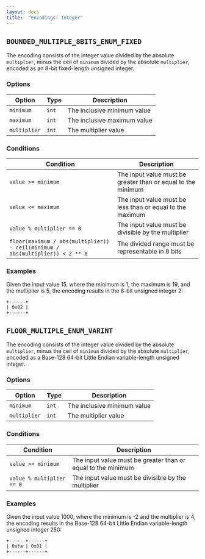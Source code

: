 ```yaml
---
layout: docs
title:  "Encodings: Integer"
---
```


`BOUNDED_MULTIPLE_8BITS_ENUM_FIXED`
-----------------------------------

The encoding consists of the integer value divided by the absolute
`multiplier`, minus the ceil of `minimum` divided by the absolute `multiplier`,
encoded as an 8-bit fixed-length unsigned integer.

### Options

| Option       | Type  | Description                 |
|--------------|-------|-----------------------------|
| `minimum`    | `int` | The inclusive minimum value |
| `maximum`    | `int` | The inclusive maximum value |
| `multiplier` | `int` | The multiplier value        |

### Conditions

| Condition                    | Description                                                         |
|------------------------------|---------------------------------------------------------------------|
| `value >= minimum`           | The input value must be greater than or equal to the minimum        |
| `value <= maximum`           | The input value must be less than or equal to the maximum           |
| `value % multiplier == 0`    | The input value must be divisible by the multiplier                 |
| `floor(maximum / abs(multiplier)) - ceil(minimum / abs(multiplier)) < 2 ** 8` | The divided range must be representable in 8 bits |

### Examples

Given the input value 15, where the minimum is 1, the maximum is 19, and the
multiplier is 5, the encoding results in the 8-bit unsigned integer 2:

```
+------+
| 0x02 |
+------+
```

`FLOOR_MULTIPLE_ENUM_VARINT`
----------------------------

The encoding consists of the integer value divided by the absolute
`multiplier`, minus the ceil of `minimum` divided by the absolute `multiplier`,
encoded as a Base-128 64-bit Little Endian variable-length unsigned integer.

### Options

| Option       | Type  | Description                 |
|--------------|-------|-----------------------------|
| `minimum`    | `int` | The inclusive minimum value |
| `multiplier` | `int` | The multiplier value        |

### Conditions

| Condition                 | Description                                                  |
|---------------------------|--------------------------------------------------------------|
| `value >= minimum`        | The input value must be greater than or equal to the minimum |
| `value % multiplier == 0` | The input value must be divisible by the multiplier          |

### Examples

Given the input value 1000, where the minimum is -2 and the multiplier is 4,
the encoding results in the Base-128 64-bit Little Endian variable-length
unsigned integer 250:

```
+------+------+
| 0xfa | 0x01 |
+------+------+
```
